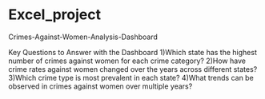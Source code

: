 # Excel_project

Crimes-Against-Women-Analysis-Dashboard

Key Questions to Answer with the Dashboard
1)Which state has the highest number of crimes against women for each crime category?
2)How have crime rates against women changed over the years across different states?
3)Which crime type is most prevalent in each state?
4)What trends can be observed in crimes against women over multiple years?
